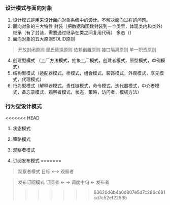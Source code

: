### 设计模式与面向对象
1. 设计模式是用来设计面向对象系统中的设计。不解决面向过程的问题。
2. 面向对象的三大特性 封装（把数据和函数封装到一个类里，体现类内和类外） 继承（有了封装，需要通过继承在类之间复用代码） 多态（）
3. 面向对象的五大原则SOLID原则
> 开放封闭原则
> 里氏替换原则
> 依赖倒置原则
> 接口隔离原则
> 单一职责原则
4. 创建型模式 （工厂方法模式，抽象工厂模式，创建者模式，原型模式，单例模式）
5. 结构型模式（适配器模式，桥模式，组合模式，装饰模式，外观模式，享元模式，代理模式）
6. 行为型模式（解释器模式，责任链模式，命令模式，迭代器模式，中介者模式，备忘录模式，观察者模式，状态，策略，访问者，模板方法）

### 行为型设计模式
<<<<<<< HEAD

1. 状态模式


2. 策略模式


3. 观察者模式


4. 订阅发布模式
=======
> 观察者模式 目标 <--> 观察者

> 发布订阅模式 订阅者 <- -> 调度中旬 <- 发布者
>>>>>>> 63620d6b4a0d807e5d7c286c681cd7c52ef2293b
